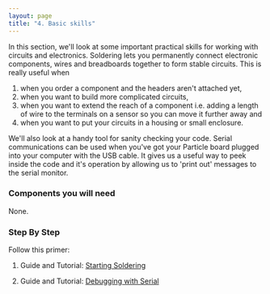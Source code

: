 ```yaml
---
layout: page
title: "4. Basic skills"
---
```


In this section, we'll look at some important practical skills for working with circuits and electronics. Soldering lets you permanently connect electronic components, wires and breadboards together to form stable circuits. This is really useful when 
1. when you order a component and the headers aren't attached yet,
2. when you want to build more complicated circuits, 
3. when you want to extend the reach of a component i.e. adding a length of wire to the terminals on a sensor so you can move it further away and
4. when you want to put your circuits in a housing or small enclosure. 

We'll also look at a handy tool for sanity checking your code. Serial communications can be used when you've got your Particle board plugged into your computer with the USB cable. It gives us a useful way to peek inside the code and it's operation by allowing us to 'print out' messages to the serial monitor. 

### Components you will need

None.



### Step By Step

Follow this primer: 

1. Guide and Tutorial: [Starting Soldering]({{site.baseurl}}/4-basic-skills/solder-it)

1. Guide and Tutorial: [Debugging with Serial]({{site.baseurl}}/4-basic-skills/debugging)
